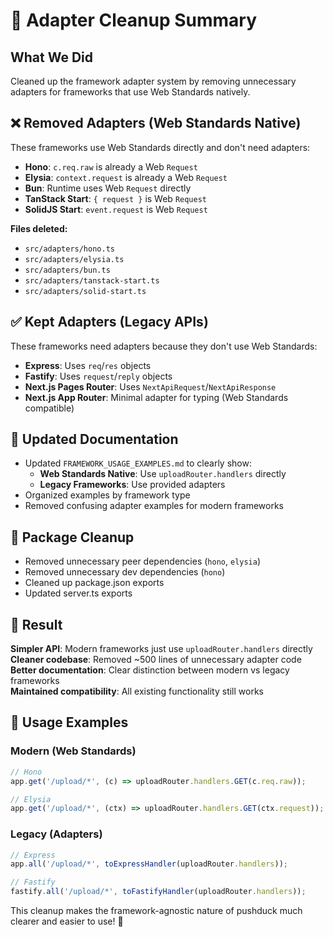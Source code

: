 # 🧹 Adapter Cleanup Summary

## What We Did

Cleaned up the framework adapter system by removing unnecessary adapters for frameworks that use Web Standards natively.

## ❌ **Removed Adapters** (Web Standards Native)

These frameworks use Web Standards directly and don't need adapters:

- **Hono**: `c.req.raw` is already a Web `Request`
- **Elysia**: `context.request` is already a Web `Request`  
- **Bun**: Runtime uses Web `Request` directly
- **TanStack Start**: `{ request }` is Web `Request`
- **SolidJS Start**: `event.request` is Web `Request`

**Files deleted:**

- `src/adapters/hono.ts`
- `src/adapters/elysia.ts`
- `src/adapters/bun.ts`
- `src/adapters/tanstack-start.ts`
- `src/adapters/solid-start.ts`

## ✅ **Kept Adapters** (Legacy APIs)

These frameworks need adapters because they don't use Web Standards:

- **Express**: Uses `req`/`res` objects
- **Fastify**: Uses `request`/`reply` objects
- **Next.js Pages Router**: Uses `NextApiRequest`/`NextApiResponse`
- **Next.js App Router**: Minimal adapter for typing (Web Standards compatible)

## 📝 **Updated Documentation**

- Updated `FRAMEWORK_USAGE_EXAMPLES.md` to clearly show:
  - **Web Standards Native**: Use `uploadRouter.handlers` directly
  - **Legacy Frameworks**: Use provided adapters
- Organized examples by framework type
- Removed confusing adapter examples for modern frameworks

## 🧹 **Package Cleanup**

- Removed unnecessary peer dependencies (`hono`, `elysia`)
- Removed unnecessary dev dependencies (`hono`)
- Cleaned up package.json exports
- Updated server.ts exports

## 🎯 **Result**

**Simpler API**: Modern frameworks just use `uploadRouter.handlers` directly  
**Cleaner codebase**: Removed ~500 lines of unnecessary adapter code  
**Better documentation**: Clear distinction between modern vs legacy frameworks  
**Maintained compatibility**: All existing functionality still works  

## 📖 **Usage Examples**

### Modern (Web Standards)

```typescript
// Hono
app.get('/upload/*', (c) => uploadRouter.handlers.GET(c.req.raw));

// Elysia  
app.get('/upload/*', (ctx) => uploadRouter.handlers.GET(ctx.request));
```

### Legacy (Adapters)

```typescript
// Express
app.all('/upload/*', toExpressHandler(uploadRouter.handlers));

// Fastify
fastify.all('/upload/*', toFastifyHandler(uploadRouter.handlers));
```

This cleanup makes the framework-agnostic nature of pushduck much clearer and easier to use! 🚀

